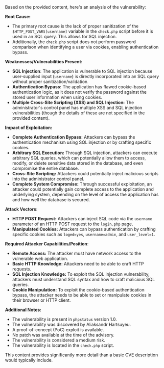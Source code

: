 Based on the provided content, here's an analysis of the vulnerability:

**Root Cause:**
- The primary root cause is the lack of proper sanitization of the `$HTTP_POST_VARS[username]` variable in the `check.php` script before it is used in an SQL query. This allows for SQL injection.
- Additionally, the `check.php` script does not perform password comparison when identifying a user via cookies, enabling authentication bypass.

**Weaknesses/Vulnerabilities Present:**
- **SQL Injection:** The application is vulnerable to SQL injection because user-supplied input (`username`) is directly incorporated into an SQL query without proper sanitization/validation.
- **Authentication Bypass:** The application has flawed cookie-based authentication logic, as it does not verify the password against the stored user information when using cookies.
- **Multiple Cross-Site Scripting (XSS) and SQL Injection:** The administrator's control panel has multiple XSS and SQL injection vulnerabilities (though the details of these are not specified in the provided content).

**Impact of Exploitation:**
- **Complete Authentication Bypass:** Attackers can bypass the authentication mechanism using SQL injection or by crafting specific cookies.
- **Arbitrary SQL Execution:** Through SQL injection, attackers can execute arbitrary SQL queries, which can potentially allow them to access, modify, or delete sensitive data stored in the database, and even compromise the entire database.
- **Cross-Site Scripting:** Attackers could potentially inject malicious scripts into the administrator control panel.
- **Complete System Compromise:** Through successful exploitation, an attacker could potentially gain complete access to the application and underlying system, depending on the level of access the application has and how well the database is secured.

**Attack Vectors:**
- **HTTP POST Request:** Attackers can inject SQL code via the `username` parameter of an HTTP POST request to the `login.php` page.
- **Manipulated Cookies:** Attackers can bypass authentication by crafting specific cookies such as `loged=yes`, `username=admin`, and `user_level=1`.

**Required Attacker Capabilities/Position:**
- **Remote Access:** The attacker must have network access to the vulnerable web application.
- **Basic HTTP Knowledge:** Attackers need to be able to craft HTTP requests.
- **SQL Injection Knowledge:** To exploit the SQL injection vulnerability, attackers must understand SQL syntax and how to craft malicious SQL queries.
- **Cookie Manipulation:** To exploit the cookie-based authentication bypass, the attacker needs to be able to set or manipulate cookies in their browser or HTTP client.

**Additional Notes:**

- The vulnerability is present in `phpstatus` version 1.0.
- The vulnerability was discovered by Aliaksandr Hartsuyeu.
- A proof-of-concept (PoC) exploit is available.
- No patch was available at the time of the advisory.
- The vulnerability is considered a medium risk.
- The vulnerability is located in the `check.php` script.

This content provides significantly more detail than a basic CVE description would typically include.